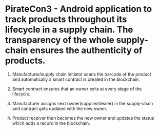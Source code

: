 # PirateCon3 - Android application to track products throughout its lifecycle in a supply chain. The transparency of the whole supply-chain ensures the authenticity of products.

1. Manufacturer/supply chain initiator scans the barcode of the product and automatically a smart contract is created in the   blockchain.

2. Smart contract ensures that an owner exits at every stage of the lifecycle. 

3. Manufacturer assigns next owner(supplier/dealer) in the supply-chain and contract gets updated with the new owner.

3. Product receiver then becomes the new owner and updates the status which adds a record in the blockchain.


